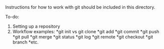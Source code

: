 Instructions for how to work with git should be included in this directory.

To-do:
1. Setting up a repository
2. Workflow examples:
*git init vs git clone
*git add
*git commit
*git push
*git pull
*git merge
*git status
*git log
*git remote
*git checkout
*git branch
*etc.   
